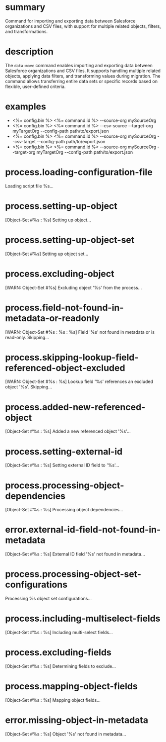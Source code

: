 # summary

Command for importing and exporting data between Salesforce organizations and CSV files, with support for multiple related objects, filters, and transformations.

# description

The `data-move` command enables importing and exporting data between Salesforce organizations and CSV files. It supports handling multiple related objects, applying data filters, and transforming values during migration. The command allows transferring entire data sets or specific records based on flexible, user-defined criteria.

# examples

- <%= config.bin %> <%= command.id %> --source-org mySourceOrg
- <%= config.bin %> <%= command.id %> --csv-source --target-org myTargetOrg --config-path path/to/export.json
- <%= config.bin %> <%= command.id %> --source-org mySourceOrg --csv-target --config-path path/to/export.json
- <%= config.bin %> <%= command.id %> --source-org mySourceOrg --target-org myTargetOrg --config-path path/to/export.json

# process.loading-configuration-file

Loading script file %s...

# process.setting-up-object

[Object-Set #%s : %s] Setting up object...

# process.setting-up-object-set

[Object-Set #%s] Setting up object set...

# process.excluding-object

[WARN: Object-Set #%s] Excluding object '%s' from the process...

# process.field-not-found-in-metadata-or-readonly

[WARN: Object-Set #%s : %s : %s] Field '%s' not found in metadata or is read-only. Skipping...

# process.skipping-lookup-field-referenced-object-excluded

[WARN: Object-Set #%s : %s] Lookup field '%s' references an excluded object '%s'. Skipping...

# process.added-new-referenced-object

[Object-Set #%s : %s] Added a new referenced object '%s'...

# process.setting-external-id

[Object-Set #%s : %s] Setting external ID field to '%s'...

# process.processing-object-dependencies

[Object-Set #%s : %s] Processing object dependencies...

# error.external-id-field-not-found-in-metadata

[Object-Set #%s : %s] External ID field '%s' not found in metadata...

# process.processing-object-set-configurations

Processing %s object set configurations...

# process.including-multiselect-fields

[Object-Set #%s : %s] Including multi-select fields...

# process.excluding-fields

[Object-Set #%s : %s] Determining fields to exclude...

# process.mapping-object-fields

[Object-Set #%s : %s] Mapping object fields...

# error.missing-object-in-metadata

[Object-Set #%s : %s] Object '%s' not found in metadata...
